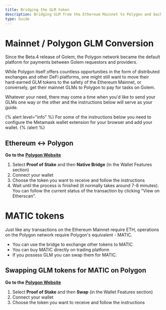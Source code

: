 ```yaml
---
title: Bridging the GLM token
description: Bridging GLM from the Ethereum Mainnet to Polygon and back.
type: Guide
---
```


# Mainnet / Polygon GLM Conversion

Since the Beta.4 release of Golem, the Polygon network became the default platform for payments between Golem requestors and providers.

While Polygon itself offers countless opportunities in the form of distributed exchanges and other DeFi platforms, one might still want to move their hard-earned GLM tokens to the safety of the Ethereum Mainnet, or conversely, get their mainnet GLMs to Polygon to pay for tasks on Golem.

Whatever your need, there may come a time when you'd like to send your GLMs one way or the other and the instructions below will serve as your guide.

{% alert level="info" %}
For some of the instructions below you need to configure the Metamask wallet extension for your browser and add your wallet.
{% /alert %}

## Ethereum <-> Polygon

**Go to the** [**Polygon Website**](https://wallet.polygon.technology)

1. Select **Proof of Stake** and then **Native Bridge** (in the Wallet Features section)
2. Connect your wallet
3. Choose the token you want to receive and follow the instructions
4. Wait until the process is finished (it normally takes around 7-8 minutes). You can follow the current status of the transaction by clicking "View on Etherscan".

# MATIC tokens

Just like any transactions on the Ethereum Mainnet require ETH, operations on the Polygon network require Polygon's equivalent - MATIC.

- You can use the bridge to exchange other tokens to MATIC
- You can buy MATIC directly on trading platform
- If you possess GLM you can swap them for MATIC.

[//]: <> ( see https://www.reddit.com/r/GolemProject/comments/r3ejkl/guide_part_2_l2_glm_to_exchange_swapping_glm_for/ )

## Swapping GLM tokens for MATIC on Polygon

**Go to the** [**Polygon Website**](https://wallet.polygon.technology)

1. Select **Proof of Stake** and then **Swap** (in the Wallet Features section)
2. Connect your wallet
3. Choose the token you want to receive and follow the instructions
